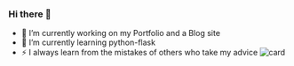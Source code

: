 ### Hi there 👋
- 🔭 I’m currently working on my Portfolio and a Blog site
- 🌱 I’m currently learning python-flask
- ⚡ I always learn from the mistakes of others who take my advice
![card](https://github.com/Aadit-Garg/Aadit-Garg/assets/69139031/02a1f246-45fb-439e-99f1-34e8f251bc37)






<!--
**aaditgarg17/aaditgarg17** is a ✨ _special_ ✨ repository because its `README.md` (this file) appears on your GitHub profile.

Here are some ideas to get you started:

- 🔭 I’m currently working on ...
- 🌱 I’m currently learning ...
- 👯 I’m looking to collaborate on ...
- 🤔 I’m looking for help with ...
- 💬 Ask me about ...
- 📫 How to reach me: ...
- 😄 Pronouns: ...
- ⚡ Fun fact: ...
-->
